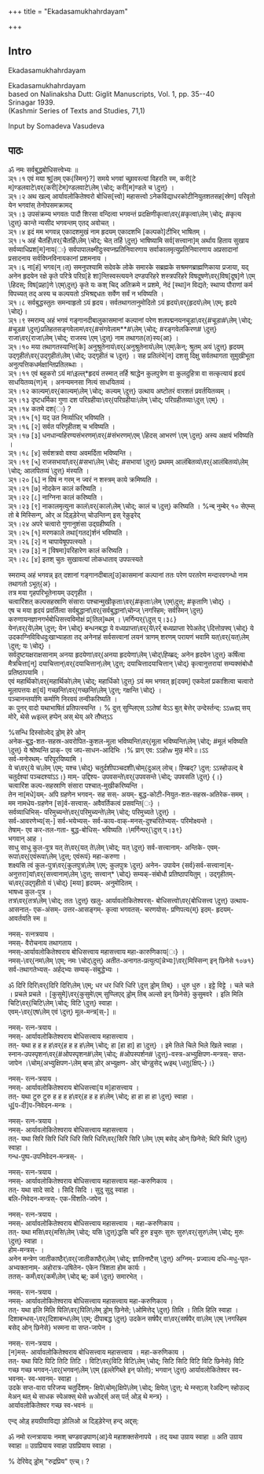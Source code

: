 +++
title = "Ekadasamukhahrdayam"

+++
## Intro
  
  
  
  
Ekadasamukhahrdayam  
  
  
  
  
Ekadasamukhahrdayam  
based on Nalinaksha Dutt: Giglit Manuscripts, Vol. 1, pp. 35--40  
Srinagar 1939.  
(Kashmir Series of Texts and Studies, 71,1)  
  
Input by Somadeva Vasudeva  
  
  
  
  


## पाठः
  
  
  
  
  
  
ॐ नमः सर्वबुद्धबोधिसत्त्वेभ्यः ॥  
ञ्१।१ एवं मया श्रु[तम् एक{स्मिन्}?] समये भगवां च्छ्रावस्त्यां विहरति स्म, करी[टे म]ण्डलवाटे\वर्{करी[टेम]ण्डलवाटे\लेम् \चोद्; करी[म]ण्डले च \दुत्त्} ।   
ञ्१।२ अथ खल्व् आर्यावलोकितेश्वरो  बोधिस[त्त्वो] महासत्त्वो ऽनेकविद्याधरकोटीनियुतशतसह[स्रेण] परिवृतो येन भगवांस् तेनोपसमक्रामद्    
ञ्१।३ उपसंक्रम्य भगवतः पादौ शिरसा वन्दित्वा भगवन्तं प्रदक्षिणीकृत्वा\वर्{#कृत्वा\लेम् \चोद्; #कृत्य \दुत्त्} कान्ते न्यसीद भगवन्तम् एतद् अवोचत् ।   
ञ्१।४ इदं मम भगवन्न् एकादशमुखं नाम हृदयम् एकादशभि [कल्पको]टीभिर् भाषितम् ।   
ञ्१।५ अहं चैतर्हि\वर्{चैतर्हि\लेम् \चोद्; चेत् तर्हि \दुत्त्} भाषिष्यामि सर्व[सत्त्वाना]म् अर्थाय हिताय सुखाय सर्वव्याधिप्रश[म]नाय{ः} सर्वपापालक्ष्मीदुःस्वप्नप्रतिनिवारणाय सर्वाकालमृत्युप्रतिनिवारणाय अप्रसादानां प्रसादनाय सर्वविघ्नविनायकानां प्रशमनाय ।   
ञ्१।६ ना[हं] भगव(न्।त्) समनुपश्यामि सदेवके लोके समारके सब्रह्मके सश्रमणब्राह्मणिकाया प्रजाया, यद् अनेन हृदयेन रक्षे कृते परित्रे परिग्र[हे शा]न्तिस्वस्त्ययने दण्डपरिहरे शस्त्रपरिहरे विषदूषणे\वर्{विष[दूष]णे \एम् \हिदस्; विष[प्रहा]णे \एम्\दुत्त्} कृते यः कश् चिद् अतिक्रमे  न  प्रशमे,   नेदं [स्था]न विद्यते;  स्थाप्य पौराणां कर्म विपच्यत् तद् अस्य च कल्पयतो ऽभिश्रद्दधतः सर्वेण सर्वं न भविष्यति ।   
ञ्१।८ सर्वबुद्धस्तुतः समन्वाहृतो ऽयं हृदय। सर्वतथागतानुमोदितो ऽयं हृदयं\वर्{हृदयं\लेम् \एम्; हृदये \चोद्}।  
ञ्१।९ स्मराम्य् अहं भगवं गङ्गानदीबालुकासमानां कल्पानां परेण शतपद्मनयनचूडा\वर्{#चूडा#\लेम् \चोद्; #चूड# \दुत्त्}प्रतिहतसङ्गवेलाम\वर्{#संगवेलाम**#\लेम् \चोद्; #रङ्गवेलकिरण# \दुत्त्}राजा\वर्{राजा\लेम् \चोद्; राजस्य \एम् \दुत्त्} नाम तथागत{त}स्य{आ} ।  
ञ्१।१० मया तथागतस्यान्ति[के] अनुश्रुतेनायं\वर्{अनुश्रुतेनायं\लेम् \एम्\केन्; श्रुतम् अयं \दुत्त्} हृदयम् उद्गृहीतं\वर्{उद्गृहीतं\लेम् \चोद्; उद्गृहीतं च \दुत्त्} । सह प्रतिलंभे[न] दशसु दिक्षु सर्वतथागता  सुमुखीभूता अनुत्पत्तिकधर्मक्षान्तिप्रतिलब्धाः ।  
ञ्१।११ एवं बहुकरो ऽयं मा\इल्ल्*हृदयं तस्मात् तर्हि श्राद्धेन कुलपुत्रेण वा कुलदुहित्रा वा सत्कृत्यायं हृदयं साधयितव्य{ण}म् । अनन्यमनसा नित्यं साधयितव्यं ।  
ञ्१।१२ काल्यम्\वर्{काल्यम्\लेम् \चोद्; कल्यम् \दुत्त्} उत्थाय अष्टोतरं वारशतं प्रवर्तयितव्यम् ।  
ञ्१।१३ दृष्टधर्मिका गुणा दश परिग्रहीयाः\वर्{परिग्रहीयाः\लेम् \चोद्; परिग्रहीतव्याः\दुत्त् \एम्} ।   
ञ्१।१४ कतमे दश{ः} ?  
ञ्१।१५ [१] यद् उत निर्व्याधिर् भविष्यति ।  
ञ्१।१६ [२] सर्वत परिगृहीतश् च भविष्यति ।  
ञ्१।१७ [३] धनधान्यहिरण्यसंभरणम्\वर्{#संभरणम्\एम् \हिदस् आभरणं \एम् \दुत्त्} अस्य अक्षयं भविष्यति ।  
ञ्१।१८ [४] सर्वशत्रवो वश्या अवमर्दिता भविष्यन्ति ।  
ञ्१।१९ [५] राजसभायां\वर्{#सभा\लेम् \चोद्; #सभायां \दुत्त्} प्रथमम् आलंबितव्यं\वर्{आलंबितव्यं\लेम् \चोद्; आलपितव्यं \दुत्त्} मंस्यति ।  
ञ्१।२० [६] न विषं न गरम् न ज्वरं न शस्त्रम् काये क्रमिष्यति ।  
ञ्१।२१ [७] नोदकेन कालं करिष्यति ।  
ञ्१।२२ [८] नाग्निना कालं करिष्यति ।  
ञ्१।२३ [९] नाकालमृत्युना कालं\वर्{कालं\लेम् \चोद्; कालं च \दुत्त्} करिष्यति । %न्ब् नुम्बेर् १० सेएम्स् तो बे मिस्सिन्ग्, ओर् अ दिड़्ड़ेरेन्त् चोउन्तिन्ग् इस् रेक़ुइरेद्  
ञ्१।२४ अपरे चत्वारो गुणानुशंसा उद्ग्रहीष्यति ।  
ञ्१।२५ [१] मरणकाले तथा[गतद]र्शनं भविष्यति ।  
ञ्१।२६ [२] न चापायेषूपपत्स्यते ।   
ञ्१।२७ [३] न [विषमा]परिहारेण कालं करिष्यति ।   
ञ्१।२८ [४] इतश् चुतः सुखावत्यां लोकधाताव् उपपत्स्यते   
  
स्मराम्य् अहं भगवन्न् इत् दशानां गङ्गानदीबाल्[उ]कासमानां कल्पानां ततः परेण परतरेण मन्दारवगन्धो नाम तथागतो ऽभूत्{अ} ।   
तत्र मया गृहपरिभूतेनायम् उद्गृहीत ।   
चत्वारिंशत् कल्पसहस्राणि संसाराः पश्चान्मुखीकृताः\वर्{#कृताः\लेम् \एम्\दुत्त्; #कृताणि \चोद्} ।  
एष च मया हृदयं प्रवर्तित्वा सर्वबुद्धानां\वर्{सर्वबुद्धानां\चोन्ज् \नगस्हिम; सर्वस्मिन् \दुत्त्} करुणायनज्ञानगर्भबोधिसत्त्वविमोक्षं प्र[तिल]ब्धम् । \मर्गिन्पर्{\दुत्त् प्।३८}  
येन\वर्{ये\लेम् \दुत्त्; येन \चोद्} बन्धनबद्धा ये वध्यप्राप्ता\वर्{ये\रर्र् बध्यप्राप्ता रेपेअतेद् \दित्तोग्रफ्य् \चोद्} ये उदकाग्निविविधदुःखाभ्याहता तद् अनेनाहं सर्वसत्त्वानां लयनं त्राणम् शरणम् परायणं भवामि यत्\वर्{यत्\लेम् \दुत्त्; यः \चोद्} ।  
सर्वदुष्टयक्षराक्षसानाम् अनया हृदयेणा\वर्{अनया हृदयेणा\लेम् \चोद्\ह्य्ब्रिद्; अनेन हृदयेन \दुत्त्} कर्षित्वा मैत्रचित्ता[न्] दयाचित्तान्\वर्{दयाचित्तान्\लेम् \दुत्त्; दयाचित्तादयाचित्तान् \चोद्} कृत्वानुत्तरायां सम्यक्संबोधौ प्रतिष्ठापयामि ।   
एवं महार्थिको\वर्{महार्थिको\लेम् \चोद्; महार्धिको \दुत्त्} ऽयं मम भगवत् हृ[दयम्] एकवेलां प्रकाशित्वा चत्वारो मूलापत्तयः क्ष[यं] गच्छन्ति\वर्{गच्छन्ति\लेम् \दुत्त्; गक्षन्ति \चोद्} ।  
 पञ्चानन्तर्याणि कर्माणि निरवयं तन्वीकरिष्यति ।   
कः पुनर् वादो यथाभाषितं प्रतिपत्स्यन्ति । % दुत्त्  सुप्प्लिएस् ऽऽतेषां येऽऽ बुत् बेत्तेर् उन्देर्स्तन्द्: ऽऽwह्य् सय् मोरे, थेसे wइल्ल् हप्पेन् अस् थेय् अरे तौघ्त्ऽऽ  
  
%सन्धि दिस्सोल्वेद् ड़्रोम् हेरे ओन्  
अनेक-बुद्ध-शत-सहस्र-अवरोपित-कुशल-मूला भविष्यन्ति\वर्{मूला भविष्यन्ति\लेम् \चोद्; #मूलं भविष्यति \दुत्त्} ये श्रोष्यन्ति प्राक्- एव जप-साधन-आदिभिः ।% प्राग् एव: ऽऽहोw मुछ् मोरे॥।ऽऽ  
सर्व-मनोरथम्- परिपूरयिष्यामि ।  
ये च\वर्{ये च\लेम् \एम्; यश्च \चोद्} चतुर्दशीपञ्चदशी\चोम्{दुअल् लोच्। ह्य्ब्रिद्? \दुत्त्: ऽऽस्होउल्द् बे चतुर्दश्यां पञ्चदश्यांऽऽ।} माम्- उद्दिश्य- उपवसन्ते\वर्{उपवसन्ते \चोद्; उपवसति  \दुत्त्} {।}   
चत्वारिंश कल्प-सहस्राणि संसारा पश्चात्-मुखीकरिष्यन्ति ।  
तेन ना[मधे]यम्- अपि ग्रहणेन भगवन्- सह सस्- अयम्- बुद्ध-कोटी-नियुत-शत-सहस्र-अतिरेक-समम् ।  
मम नामधेय-ग्रहणेन [स]र्व-सत्त्वास्- अवैवर्तिकत्वं प्रसवन्ति{ः} ।  
सर्वव्याधिभिस्- परिमुच्यन्ते\वर्{परिमुच्यन्ते\लेम् \चोद्; परिमुच्यते \दुत्त्} ।  
सर्व-आवरणेभ्य[स्-] सर्व-भयेभ्यस्- सर्व-काय-वाक्-मनस्-दुश्चरितेभ्यस्- परिमोक्ष्यन्ते ।  
तेषाम्- एव कर-तल-गता- बुद्ध-बोधिस्- भविष्यति ।\मर्गिन्पर्{\दुत्त् प्।३९}  
भगवान् आह ।  
साधु साधु कुल-पुत्र यत् ते\वर्{यत् ते\लेम् \चोद्; यत् \दुत्त्} सर्व-सत्त्वानाम्- अन्तिके- एवम्-रूपा\वर्{एवंरूपा\लेम् \दुत्त्; एवंरूपं} महा-करुणा ।  
शक्ष्यसि त्वं कुल-पुत्र\वर्{कुलपुत्र\लेम् \एम्; कुलपुत्रः \दुत्त्} अनेन- उपायेन {सर्व}सर्व-सत्त्वाना[म्- अनुत्तरा]यां\वर्{सत्त्वानाम्\लेम् \दुत्त्; सत्त्वान्* \चोद्} सम्यक्-संबोधौ प्रतिष्ठापयितुम् । उद्गृहीतम्- च\वर्{उद्गृहीतो यं \चोद्} [मया] हृदयम्- अनुमोदितम् ।  
भाषध्व कुल-पुत्र ।  
तत्र\वर्{तत्र\लेम् \चोद्; ततः \दुत्त्} खलु- आर्यावलोकितेश्वरस्- बोधिसत्त्वो\वर्{बोधिसत्त्व \दुत्त्} उत्थाय- आसनात्- एक-अंसम्- उत्तर-आसङ्गम्- कृत्वा भगवतस्- चरणयोस्- प्रणिपत्य{म्} इदम्- हृदयम्- आवर्तयति स्म ॥  
  
नमस्- रत्नत्रयाय ।   
नमस्- वैरोचनाय तथागताय ।  
नमस्-आर्यावलोकितेश्वराय बोधिसत्त्वाय महासत्त्वाय महा-कारुणिकाय{ः} ।  
नमस्-\वर्{नम\लेम् \एम्; नमः \चोद्\दुत्त्}  अतीत-अनागत-प्रत्युत्प[न्नेभ्यः]\वर्{मिस्सिन्ग् इन् छिनेसे १०७१} सर्व-तथागतेभ्यस्- अर्हद्भ्यः सम्यक्-संबुद्धेभ्यः ।  
  
ॐ दिरि दिरि\वर्{दिरि दिरि\लेम् \एम्; धर धर धिरि धिरि \दुत्त् ड़्रोम् तिब्} । धुरु धुरु । इट्टे विट्टे । चले चले । प्रचले प्रचले । [कुसुमे]\वर्{कुसुमे\एम् सुप्प्लिएद् ड़्रोम् तिब् अल्सो इन् छिनेसे} कुसुमवरे । इलि मिलि चिटि\वर्{चिटि\लेम् \चोद्; विटि \दुत्त्} स्वाहा ।   
एवम्-\वर्{एष\लेम् एवं \दुत्त्} मूल-मन्त्र[स्-] ॥  
  
नमस्- रत्न-त्रयाय ।  
नमस्- आर्यावलोकितेश्वराय बोधिसत्त्वाय महासत्त्वाय ।  
तत्- यथा ह ह ह ह\वर्{ह ह ह ह\लेम् \चोद्; हा [हा हा] हा \दुत्त्} । इमे तिले चिले भिले खिले स्वाहा ।  
स्नान-उपस्पृशन\वर्{#ओपस्पृशन#\लेम् \चोद्; #ओपस्पर्शन# \दुत्त्}-वस्त्र-अभ्युक्षिपण-मन्त्रस्- सप्त-जापेन ।\चोम्{अभ्युक्षिपण-\लेम् ब्ह्स् ड़ोर् अभ्युक्षण- ओर् चोन्ड़ुसेद् wइथ् \धतु{क्षिप्-}।}  
  
नमस्- रत्न-त्रयाय ।  
नमस्- आर्यावलोकितेश्वराय बोधिसत्त्वा[य म]हासत्त्वाय ।  
तत्- यथा टुरु टुरु ह ह ह ह\वर्{ह ह ह ह\लेम् \चोद्; हा हा हा हा \दुत्त्} स्वाहा ।  
धू[प-दी]प-निवेदन-मन्त्रः ।   
  
नमस्- रत्न-त्रयाय ।  
नमस्- आर्यावलोकितेश्वराय बोधिसत्त्वाय महासत्त्वाय ।  
तत्- यथा सिरि सिरि धिरि धिरि सिरि धिरि\वर्{सिरि सिरि  \लेम् \एम् बसेद् ओन् छिनेसे; थिरि थिरि \दुत्त्}  स्वाहा ।  
गन्ध-पुष्प-उपनिवेदन-मन्त्रस्- ।  
  
नमस्- रत्न-त्रयाय ।  
नमस्- आर्यावलोकितेश्वराय बोधिसत्त्वाय महासत्त्वाय महा-करुणिकाय ।  
तत्- यथा सादे सादे । सिदि सिदि । सुदु सुदु स्वाहा ।   
बलि-निवेदन-मन्त्रस्- एक-विंशति-जपेन ।  
  
नमस्- रत्न-त्रयाय ।  
नमस्- आर्यावलोकितेश्वराय बोधिसत्त्वाय महासत्त्वाय । महा-करुणिकाय ।  
तत्- यथा मसि\वर्{मसि\लेम् \चोद्;  यसि \दुत्त्}द्धसि चरि हुरु इचुरुः सुरुः सुरु\वर्{सुरु\लेम् \चोद्; मुरुः \दुत्त्} स्वाहा ।  
होम-मन्त्रस्- ।  
अनेन मन्त्रेण जातीकाष्ठैर्\वर्{जातीकाष्ठैर्\लेम् \चोद्; ज्ञातिनष्टैस् \दुत्त्} अग्निम्- प्रज्वाल्य दधि-मधु-घृत-अभ्यक्तानाम्- अहोरात्र-उषितेन- एकेन त्रिंशता होम कार्यः ।  
ततस्- कर्मं\वर्{कर्मं\लेम् \चोद् ब्ह्; कर्म \दुत्त्} समारभेत् ।  
  
नमस्- रत्न-त्रयाय ।  
नमस्- आर्यावलोकितेश्वराय बोधिसत्त्वाय महासत्त्वाय  महा-करुणिकाय ।  
तत्- यथा इलि मिलि पिलि\वर्{पिलि\लेम् ड़्रोम् छिनेसे; \ओमित्तेद् \दुत्त्} तिलि । तिलि हिलि स्वाहा ।  
दिशाबन्धस्-\वर्{दिशाबन्ध\लेम् \एम्; दीपाबद्ध \दुत्त्} उदकेन सर्षपैर् वा\वर्{सर्षपैर् वा\लेम् \एम् \नगस्हिम बसेद् ओन् छिनेसे} भस्मना वा सप्त-जापेन ।   
  
नमस्- रत्न-त्रयाय ।  
[न]मस्- आर्यावलोकितेश्वराय बोधिसत्त्वाय महासत्त्वाय । महा-करुणिकाय ।  
तत्- यथा पिटि पिटि तिटि तिटि । विटि\वर्{विटि विटि\लेम् \चोद्; सिटि सिटि विटि विटि छिनेसे} विटि गच्छ गच्छ भगवन्-\वर्{भगवन्\लेम् \एम् (इल्लेगिब्ले इन् फोतो); भगवान् \दुत्त्} आर्यावलोकितेश्वर स्व-भवनम्- स्व-भवनम्- स्वाहा ।   
उदके सप्त-वारा परिजप्य चतुर्दिशम्- क्षिपे\चोम्{क्षिपे\लेम् \चोद्; क्षिपेत् \दुत्त्; थे म्स्स्ऽस् रेअदिन्ग् स्होउल्द् मेअन् थत् थे साधक स्पेअक्स् थेसे wओर्द्स् अस् पर्त् ओड़् थे मन्त्र} ।  
आर्यावलोकितेश्वर गच्छ स्व-भवनंः ॥  
  
  
  
एन्द् ओड़् हयग्रीवाविद्या ड़ोलिओ अ दिड़्ड़ेरेन्त् हन्द् अद्द्स्:   
  
ॐ नमो रत्नत्रायायः नमश् चण्डवज्रपाण{आ}ये महाशक्तसेनापये । तद् यथा उग्राय स्वाहा ॥ अति उग्राय स्वाहा ॥ उग्रप्रियाय स्वाहा उग्रप्रियाय स्वाहा ।   
  
% देरिवेद् ड़्रोम् "रुद्रप्रिय" एत्च्। ?   
  
  
  
  
  
  
  
